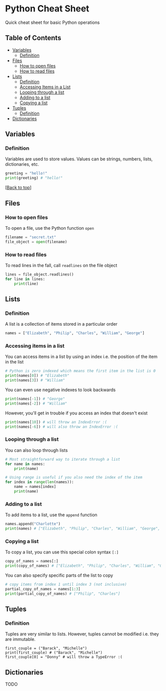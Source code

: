 # Python Cheat Sheet
Quick cheat sheet for basic Python operations

## Table of Contents
- [Variables](#variables)
    - [Definition](#definition)
- [Files](#files)
	- [How to open files](#how-to-open-files)
	- [How to read files](#how-to-read-files)
- [Lists](#lists)
    - [Definition](#definition-1)
    - [Accessing Items in a List](#accessing-items-in-a-list)
    - [Looping through a list](#looping-through-a-list)
    - [Adding to a list](#adding-to-a-list)
    - [Copying a list](#copying-a-list)
- [Tuples](#tuples)
    - [Definition](#definition-2)
- [Dictionaries](#dictionaries)

## Variables
### Definition
Variables are used to store values. Values can be strings, numbers, lists, dictionaries, etc.

```python
greeting = "hello!"
print(greeting) # "hello!"
```

[[Back to top](#table-of-contents)]

## Files
### How to open files
To open a file, use the Python function `open`

```python
filename = "secret.txt"
file_object = open(filename)
```

### How to read files
To read lines in the fall, call `readlines` on the file object
```python
lines = file_object.readlines()
for line in lines:
    print(line)
```

## Lists
### Definition
A list is a collection of items stored in a particular order

```python
names = ["Elizabeth", "Philip", "Charles", "William", "George"]
```

### Accessing items in a list
You can access items in a list by using an index i.e. the position of the item in the list
```python
# Python is zero indexed which means the first item in the list is 0
print(names[0]) # "Elizabeth"
print(names[3]) # "William"
```

You can even use negative indexes to look backwards
```python
print(names[-1]) # "George"
print(names[-2]) # "William"
```

However, you'll get in trouble if you access an index that doesn't exist
```python
print(names[10]) # will throw an IndexError :(
print(names[-6]) # will also throw an IndexError :(
```

### Looping through a list
You can also loop through lists
```python
# Most straightforward way to iterate through a list
for name in names:
	print(name)

# Using range is useful if you also need the index of the item
for index in range(len(names)):
	name = names[index]
	print(name)
```

### Adding to a list
To add items to a list, use the `append` function
```python
names.append("Charlotte")
print(names) # ["Elizabeth", "Philip", "Charles", "William", "George", "Charlotte"]
```

### Copying a list
To copy a list, you can use this special colon syntax `[:]`
```python
copy_of_names = names[:]
print(copy_of_names) # ["Elizabeth", "Philip", "Charles", "William", "George", "Charlotte"]
```

You can also specify specific parts of the list to copy
```python
# copy items from index 1 until index 3 (not inclusive)
partial_copy_of_names = names[1:3]
print(partial_copy_of_names) # ["Philip", "Charles"]
```

## Tuples
### Definition
Tuples are very similar to lists. However, tuples cannot be modified i.e. they are immutable.

```
first_couple = ("Barack", "Michelle")
print(first_couple) # ("Barack", "Michelle")
first_couple[0] = "Donny" # will throw a TypeError :(
```

## Dictionaries
TODO
